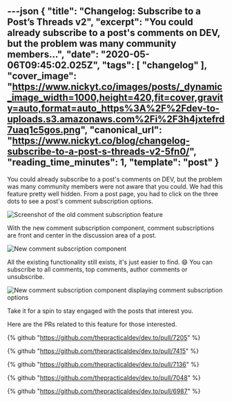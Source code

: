 ---json
{
  "title": "Changelog: Subscribe to a Post’s Threads v2",
  "excerpt": "You could already subscribe to a post's comments on DEV, but the problem was many community members...",
  "date": "2020-05-06T09:45:02.025Z",
  "tags": [
    "changelog"
  ],
  "cover_image": "https://www.nickyt.co/images/posts/_dynamic_image_width=1000,height=420,fit=cover,gravity=auto,format=auto_https%3A%2F%2Fdev-to-uploads.s3.amazonaws.com%2Fi%2F3h4jxtefrd7uaq1c5gos.png",
  "canonical_url": "https://www.nickyt.co/blog/changelog-subscribe-to-a-post-s-threads-v2-5fn0/",
  "reading_time_minutes": 1,
  "template": "post"
}
---

You could already subscribe to a post's comments on DEV, but the problem was many community members were not aware that you could. We had this feature pretty well hidden. From a post page, you had to click on the three dots to see a post's comment subscription options.

![Screenshot of the old comment subscription feature](https://www.nickyt.co/images/posts/_i_0sj1vxrqee4oji1r2yz2.png)

With the new comment subscription component, comment subscriptions are front and center in the discussion area of a post.

![New comment subscription component](https://www.nickyt.co/images/posts/_i_airq1toftv6k2u0zaggl.png)

All the existing functionality still exists, it's just easier to find. 😄 You can subscribe to all comments, top comments, author comments or unsubscribe.

![New comment subscription component displaying comment subscription options](https://www.nickyt.co/images/posts/_i_u5ngx2iqvxvz5ysi1771.png)

Take it for a spin to stay engaged with the posts that interest you.

Here are the PRs related to this feature for those interested.

{% github "https://github.com/thepracticaldev/dev.to/pull/7205" %}

{% github "https://github.com/thepracticaldev/dev.to/pull/7415" %}

{% github "https://github.com/thepracticaldev/dev.to/pull/7136" %}

{% github "https://github.com/thepracticaldev/dev.to/pull/7048" %}

{% github "https://github.com/thepracticaldev/dev.to/pull/6987" %}
